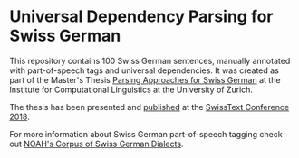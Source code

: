 # Universal Dependency Parsing for Swiss German

This repository contains 100 Swiss German sentences, manually annotated with part-of-speech tags and universal dependencies. It was created as part of the Master's Thesis [Parsing Approaches for Swiss German](http://www.cl.uzh.ch/dam/jcr:cdad4255-ddd4-4071-a706-491e75085339/aepli_noemi_1990.pdf) at the Institute for Computational Linguistics at the University of Zurich.

The thesis has been presented and [published](http://ceur-ws.org/Vol-2226/paper1.pdf) at the [SwissText Conference 2018](https://www.swisstext.org/).

For more information about Swiss German part-of-speech tagging check out [NOAH's Corpus of Swiss German Dialects](https://noe-eva.github.io/NOAH-Corpus/).